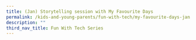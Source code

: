 ```yaml
---
title: (Jan) Storytelling session with My Favourite Days
permalink: /kids-and-young-parents/fun-with-tech/my-favourite-days-jan
description: ""
third_nav_title: Fun With Tech Series
---
```

